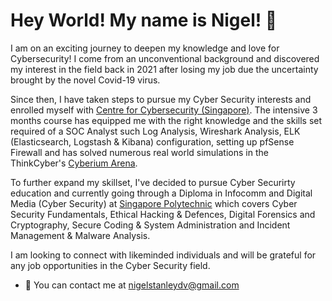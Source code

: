 # Hey World! My name is Nigel! 👋 

I am on an exciting journey to deepen my knowledge and love for Cybersecurity! I come from an unconventional background and discovered my interest in the field back in 2021 after losing my job due the uncertainty brought by the novel Covid-19 virus.

Since then, I have taken steps to pursue my Cyber Security interests and enrolled myself with [Centre for Cybersecurity (Singapore)](https://www.centreforcybersecurity.com/). The intensive 3 months course has equipped me with the right knowledge and the skills set required of a SOC Analyst such Log Analysis, Wireshark Analysis, ELK (Elasticsearch, Logstash & Kibana) configuration, setting up pfSense Firewall and has solved numerous real world simulations in the ThinkCyber's [Cyberium Arena](https://www.thinkcyber.co.il/).

To further expand my skillset, I've decided to pursue Cyber Securirty education and currently going through a Diploma in Infocomm and Digital Media (Cyber Security) at [Singapore Polytechnic](https://www.sp.edu.sg/pace/courses/course-type/part-time-and-post-diplomas/diploma-in-infocomm-and-digital-media-(cyber-security)) which covers Cyber Security Fundamentals, Ethical Hacking & Defences, Digital Forensics and Cryptography, Secure Coding & System Administration and Incident Management & Malware Analysis.

I am looking to connect with likeminded individuals and will be grateful for any job opportunities in the Cyber Security field.

- 📧 You can contact me at nigelstanleydv@gmail.com



